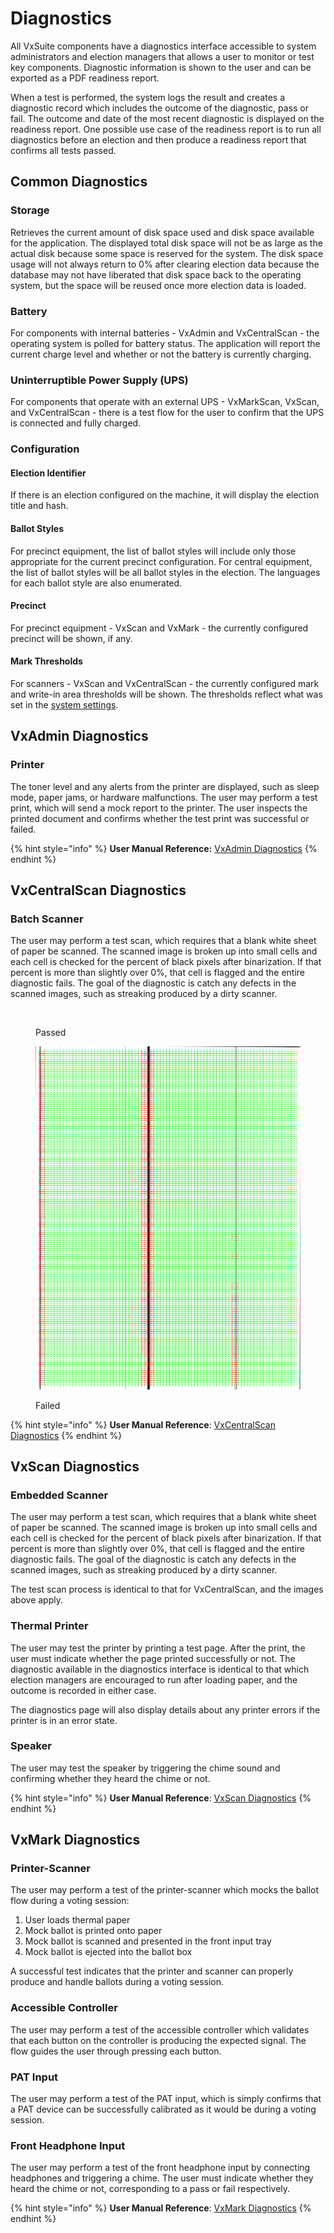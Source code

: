 # Diagnostics

All VxSuite components have a diagnostics interface accessible to system administrators and election managers that allows a user to monitor or test key components. Diagnostic information is shown to the user and can be exported as a PDF readiness report.

When a test is performed, the system logs the result and creates a diagnostic record which includes the outcome of the diagnostic, pass or fail. The outcome and date of the most recent diagnostic is displayed on the readiness report. One possible use case of the readiness report is to run all diagnostics before an election and then produce a readiness report that confirms all tests passed.&#x20;

## Common Diagnostics

### Storage

Retrieves the current amount of disk space used and disk space available for the application. The displayed total disk space will not be as large as the actual disk because some space is reserved for the system. The disk space usage will not always return to 0% after clearing election data because the database may not have liberated that disk space back to the operating system, but the space will be reused once more election data is loaded.

### Battery

For components with internal batteries - VxAdmin and VxCentralScan - the operating system is polled for battery status. The application will report the current charge level and whether or not the battery is currently charging.

### Uninterruptible Power Supply (UPS)

For components that operate with an external UPS - VxMarkScan, VxScan, and VxCentralScan - there is a test flow for the user to confirm that the UPS is connected and fully charged.

### Configuration

#### Election Identifier

If there is an election configured on the machine, it will display the election title and hash.

#### Ballot Styles

For precinct equipment, the list of ballot styles will include only those appropriate for the current precinct configuration. For central equipment, the list of ballot styles will be all ballot styles in the election. The languages for each ballot style are also enumerated.

#### Precinct

For precinct equipment - VxScan and VxMark -  the currently configured precinct will be shown, if any.

#### Mark Thresholds

For scanners - VxScan and VxCentralScan - the currently configured mark and write-in area thresholds will be shown. The thresholds reflect what was set in the [system settings](election-package/#system-settings).

## VxAdmin Diagnostics

### Printer

The toner level and any alerts from the printer are displayed, such as sleep mode, paper jams, or hardware malfunctions. The user may perform a test print, which will send a mock report to the printer. The user inspects the printed document and confirms whether the test print was successful or failed.

{% hint style="info" %}
**User Manual Reference:** [VxAdmin Diagnostics](https://app.gitbook.com/s/JtZutzGTdCzsGITrdiph/vxadmin-system-setup/vxadmin-diagnostics "mention")
{% endhint %}

## VxCentralScan Diagnostics

### Batch Scanner

The user may perform a test scan, which requires that a blank white sheet of paper be scanned. The scanned image is broken up into small cells and each cell is checked for the percent of black pixels after binarization. If that percent is more than slightly over 0%, that cell is flagged and the entire diagnostic fails. The goal of the diagnostic is catch any defects in the scanned images, such as streaking produced by a dirty scanner.

<div><figure><img src="../.gitbook/assets/3d3eeff3-0eda-48fd-be9d-8edda7abdd2d-front_debug_diagnostic.png" alt=""><figcaption><p>Passed</p></figcaption></figure> <figure><img src="../.gitbook/assets/0dc29646-3c6a-4abd-9d2d-ae1b03a3b4ad-front_debug_diagnostic.png" alt=""><figcaption><p>Failed</p></figcaption></figure></div>

{% hint style="info" %}
**User Manual Reference**: [VxCentralScan Diagnostics](https://app.gitbook.com/s/JtZutzGTdCzsGITrdiph/vxcentralscan/vxcentralscan-diagnostics "mention")
{% endhint %}

## VxScan Diagnostics

### Embedded Scanner

The user may perform a test scan, which requires that a blank white sheet of paper be scanned. The scanned image is broken up into small cells and each cell is checked for the percent of black pixels after binarization. If that percent is more than slightly over 0%, that cell is flagged and the entire diagnostic fails. The goal of the diagnostic is catch any defects in the scanned images, such as streaking produced by a dirty scanner.&#x20;

The test scan process is identical to that for VxCentralScan, and the images above apply.

### Thermal Printer

The user may test the printer by printing a test page. After the print, the user must indicate whether the page printed successfully or not. The diagnostic available in the diagnostics interface is identical to that which election managers are encouraged to run after loading paper, and the outcome is recorded in either case.

The diagnostics page will also display details about any printer errors if the printer is in an error state.

### Speaker

The user may test the speaker by triggering the chime sound and confirming whether they heard the chime or not.&#x20;

{% hint style="info" %}
**User Manual Reference**: [VxScan Diagnostics](https://app.gitbook.com/s/JtZutzGTdCzsGITrdiph/vxscan/vxscan-diagnostics "mention")
{% endhint %}

## VxMark Diagnostics

### Printer-Scanner

The user may perform a test of the printer-scanner which mocks the ballot flow during a voting session:

1. User loads thermal paper
2. Mock ballot is printed onto paper
3. Mock ballot is scanned and presented in the front input tray
4. Mock ballot is ejected into the ballot box

A successful test indicates that the printer and scanner can properly produce and handle ballots during a voting session.

### Accessible Controller

The user may perform a test of the accessible controller which validates that each button on the controller is producing the expected signal. The flow guides the user through pressing each button.

### PAT Input

The user may perform a test of the PAT input, which is simply confirms that a PAT device can be successfully calibrated as it would be during a voting session.

### Front Headphone Input

The user may perform a test of the front headphone input by connecting headphones and triggering a chime. The user must indicate whether they heard the chime or not, corresponding to a pass or fail respectively.

{% hint style="info" %}
**User Manual Reference**: [VxMark Diagnostics](https://app.gitbook.com/s/JtZutzGTdCzsGITrdiph/vxmark/vxmark-diagnostics "mention")
{% endhint %}
